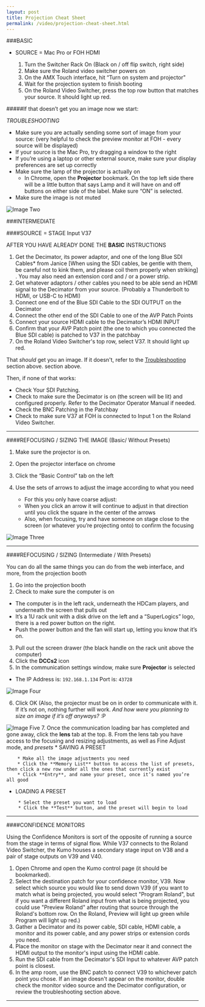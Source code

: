 ```yaml
---
layout: post
title: Projection Cheat Sheet
permalink: /video/projection-cheat-sheet.html
---
```


###BASIC

* SOURCE = Mac Pro or FOH HDMI

	1. Turn the Switcher Rack On (Black on / off flip switch, right side)
	2. Make sure the Roland video switcher powers on
	3. On the AMX Touch interface, hit “Turn on system and projector"
	4. Wait for the projection system to finish booting
	5. On the Roland Video Switcher, press the top row button that matches your source. It should light up red.

#####If that doesn’t get you an image now we start:

<a name="troubleshooting"> *TROUBLESHOOTING* </a>

* Make sure you are actually sending some sort of image from your source: (very helpful to check the preview monitor at FOH - every source will be displayed)
* If your source is the Mac Pro, try dragging a window to the right
* If you’re using a laptop or other external source, make sure your display preferences are set up correctly
* Make sure the lamp of the projector is actually on
  * In Chrome, open the **Projector** bookmark. On the top left side there will be a little button that says Lamp and it will have on and off buttons on either side of the label. Make sure “ON” is selected.
* Make sure the image is not muted


![Image Two](http://i.imgur.com/xncCve2.png)


###INTERMEDIATE

####SOURCE = STAGE Input V37

 AFTER YOU HAVE ALREADY DONE THE **BASIC** INSTRUCTIONS

 1. Get the Decimator, its power adaptor, and one of the long Blue SDI Cables* from Janice [When using the SDI cables, be gentle with them, be careful not to kink them, and please coil them properly when striking] . You may also need an extension cord and / or a power strip.
 2. Get whatever adaptors / other cables you need to be able send an HDMI signal to the Decimator from your source. (Probably a Thunderbolt to HDMI, or USB-C to HDMI)
 3. Connect one end of the Blue SDI Cable to the SDI OUTPUT on the Decimator
 4. Connect the other end of the SDI Cable to one of the AVP Patch Points
 5. Connect your source HDMI cable to the Decimator’s HDMI INPUT
 6. Confirm that your AVP Patch point (the one to which you connected the Blue SDI cable) is patched to V37 in the patchbay
 7. On the Roland Video Switcher's top row, select V37. It should light up red.

That *should* get you an image. If it doesn't, refer to the [Troubleshooting](#troubleshooting) section above.
section above.

Then, if none of that works:

* Check Your SDI Patching.
* Check to make sure the Decimator is on (the screen will be lit) and configured properly. Refer to the Decimator Operator Manual if needed.
* Check the BNC Patching in the Patchbay
* Check to make sure V37 at FOH is connected to Input 1 on the Roland Video Switcher.

***

####REFOCUSING / SIZING THE IMAGE (Basic/ Without Presets)

 1. Make sure the projector is on.
 2. Open the projector interface on chrome
 3. Click the “Basic Control” tab on the left
 4. Use the sets of arrows to adjust the image according to what you need

      *  For this you only have coarse adjust:
      * When you click an arrow it will continue to adjust in that direction until you click the square in the center of the arrows
	  * Also, when focusing, try and have someone on stage close to the screen (or whatever you’re projecting onto) to confirm the focusing

![Image Three](http://i.imgur.com/5Jrk0p3.png)

***

####REFOCUSING / SIZING (Intermediate / With Presets)

You can do all the same things you can do from the web interface, and more, from the projection booth

1. Go into the projection booth
2. Check to make sure the computer is on
 * The computer is in the left rack, underneath the HDCam players, and underneath the screen that pulls out
 * It’s a 1U rack unit with a disk drive on the left and a “SuperLogics” logo, there is a red power button on the right.
 * Push the power button and the fan will start up, letting you know that it’s on.
3. Pull out the screen drawer (the black handle on the rack unit above the computer)
4. Click the **DCCs2** icon
5. In the communication settings window, make sure **Projector** is selected

 *  The IP Address is:  `192.168.1.134` Port is: `43728`

 ![Image Four](http://i.imgur.com/hx6h4VI.png)

6. Click OK (Also, the projector must be on in order to communicate with it. If it’s not on, nothing further will work. *And how were you planning to size an image if it’s off anyways?* :P

 ![Image Five](http://i.imgur.com/O1bGrL9.png)
7. Once the communication loading bar has completed and gone away, click the **lens** tab at the top.
8. From the lens tab you have access to the focusing and resizing adjustments, as well as Fine Adjust mode, and *presets*
	* SAVING A PRESET

 		* Make all the image adjustments you need
 		* Click the **Memory List** button to access the list of presets, then click a new row under all the ones that currently exist
 		* Click **Entry**, and name your preset, once it’s named you’re all good
 * LOADING A PRESET

 		* Select the preset you want to load
 		* Click the **Test** button, and the preset will begin to load

****

####CONFIDENCE MONITORS

Using the Confidence Monitors is sort of the opposite of running a source from the stage in terms of signal flow. While V37 connects to the Roland Video Switcher, the Kumo houses a secondary stage input on V38 and a pair of stage outputs on V39 and V40.

1. Open Chrome and open the Kumo control page (it should be bookmarked).
2. Select the destination patch for your confidence monitor, V39. Now select which source you would like to send down V39 (if you want to match what is being projected, you would select "Program Roland", but if you want a different Roland input from what is being projected, you could use "Preview Roland" after routing that source through the Roland's bottom row. On the Roland, Preview will light up green while Program will light up red.)
3. Gather a Decimator and its power cable, SDI cable, HDMI cable, a monitor and its power cable, and any power strips or extension cords you need.
4. Place the monitor on stage with the Decimator near it and connect the HDMI output to the monitor's input using the HDMI cable.
5. Run the SDI cable from the Decimator's SDI Input to whatever AVP patch point is closest.
6. In the amp room, use the BNC patch to connect V39 to whichever patch point you chose. If an image doesn't appear on the monitor, double check the monitor video source and the Decimator configuration, or review the troubleshooting section above.

***
